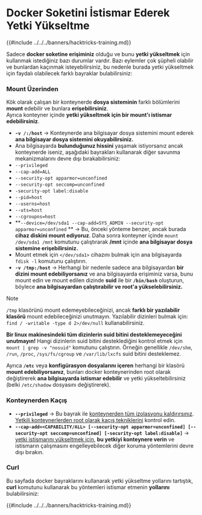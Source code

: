 # Docker Soketini İstismar Ederek Yetki Yükseltme

{{#include ../../../banners/hacktricks-training.md}}

Sadece **docker soketine erişiminiz** olduğu ve bunu **yetki yükseltmek** için kullanmak istediğiniz bazı durumlar vardır. Bazı eylemler çok şüpheli olabilir ve bunlardan kaçınmak isteyebilirsiniz, bu nedenle burada yetki yükseltmek için faydalı olabilecek farklı bayraklar bulabilirsiniz:

### Mount Üzerinden

Kök olarak çalışan bir konteynerde **dosya sisteminin** farklı bölümlerini **mount** edebilir ve bunlara **erişebilirsiniz**.\
Ayrıca konteyner içinde **yetki yükseltmek için bir mount'ı istismar edebilirsiniz**.

- **`-v /:/host`** -> Konteynerde ana bilgisayar dosya sistemini mount ederek **ana bilgisayar dosya sistemini okuyabilirsiniz.**
- Ana bilgisayarda **bulunduğunuz hissini** yaşamak istiyorsanız ancak konteynerde iseniz, aşağıdaki bayrakları kullanarak diğer savunma mekanizmalarını devre dışı bırakabilirsiniz:
- `--privileged`
- `--cap-add=ALL`
- `--security-opt apparmor=unconfined`
- `--security-opt seccomp=unconfined`
- `-security-opt label:disable`
- `--pid=host`
- `--userns=host`
- `--uts=host`
- `--cgroupns=host`
- \*\*`--device=/dev/sda1 --cap-add=SYS_ADMIN --security-opt apparmor=unconfined` \*\* -> Bu, önceki yönteme benzer, ancak burada **cihaz diskini mount ediyoruz**. Daha sonra konteyner içinde `mount /dev/sda1 /mnt` komutunu çalıştırarak **/mnt** içinde **ana bilgisayar dosya sistemine erişebilirsiniz.**
- Mount etmek için `</dev/sda1>` cihazını bulmak için ana bilgisayarda `fdisk -l` komutunu çalıştırın.
- **`-v /tmp:/host`** -> Herhangi bir nedenle sadece ana bilgisayardan **bir dizini mount edebiliyorsanız** ve ana bilgisayarda erişiminiz varsa, bunu mount edin ve mount edilen dizinde **suid** ile bir **`/bin/bash`** oluşturun, böylece **ana bilgisayardan çalıştırabilir ve root'a yükselebilirsiniz.**

> [!NOTE]
> `/tmp` klasörünü mount edemeyebileceğinizi, ancak **farklı bir yazılabilir klasörü** mount edebileceğinizi unutmayın. Yazılabilir dizinleri bulmak için: `find / -writable -type d 2>/dev/null` kullanabilirsiniz.
>
> **Bir linux makinesindeki tüm dizinlerin suid bitini desteklemeyeceğini unutmayın!** Hangi dizinlerin suid bitini desteklediğini kontrol etmek için `mount | grep -v "nosuid"` komutunu çalıştırın. Örneğin genellikle `/dev/shm`, `/run`, `/proc`, `/sys/fs/cgroup` ve `/var/lib/lxcfs` suid bitini desteklemez.
>
> Ayrıca **`/etc`** veya **konfigürasyon dosyalarını içeren** herhangi bir klasörü **mount edebiliyorsanız**, bunları docker konteynerinden root olarak değiştirerek **ana bilgisayarda istismar edebilir** ve yetki yükseltebilirsiniz (belki `/etc/shadow` dosyasını değiştirerek).

### Konteynerden Kaçış

- **`--privileged`** -> Bu bayrak ile [konteynerden tüm izolasyonu kaldırırsınız](docker-privileged.md#what-affects). [Yetkili konteynerlerden root olarak kaçış tekniklerini](docker-breakout-privilege-escalation/index.html#automatic-enumeration-and-escape) kontrol edin.
- **`--cap-add=<CAPABILITY/ALL> [--security-opt apparmor=unconfined] [--security-opt seccomp=unconfined] [-security-opt label:disable]`** -> [yetki istismarını yükseltmek için](../linux-capabilities.md), **bu yetkiyi konteynere verin** ve istismarın çalışmasını engelleyebilecek diğer koruma yöntemlerini devre dışı bırakın.

### Curl

Bu sayfada docker bayraklarını kullanarak yetki yükseltme yollarını tartıştık, **curl** komutunu kullanarak bu yöntemleri istismar etmenin **yollarını** bulabilirsiniz:

{{#include ../../../banners/hacktricks-training.md}}
